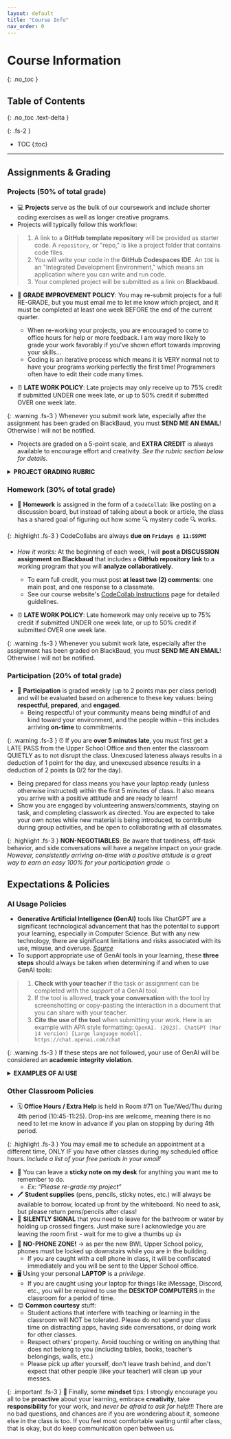 ```yaml
---
layout: default
title: "Course Info"
nav_order: 0
---
```


# Course Information
{: .no_toc }

## Table of Contents
{: .no_toc .text-delta }

{: .fs-2 }
- TOC
{:toc}

---
## Assignments & Grading

### Projects (50% of total grade)
* 💻 **Projects** serve as the bulk of our coursework and include shorter coding exercises as well as longer creative programs.
* Projects will typically follow this workflow:
> 1. A link to a **GitHub template repository** will be provided as starter code. A `repository`, or "repo," is like a project folder that contains code files.
> 2. You will write your code in the **GitHub Codespaces IDE**. An `IDE` is an "Integrated Development Environment," which means an application where you can write and run code.
> 3. Your completed project will be submitted as a link on **Blackbaud**.

* 💯 **GRADE IMPROVEMENT POLICY**: You may <span class="highlighter">re-submit projects for a full RE-GRADE</span>, but you must email me to let me know which project, and it must be completed at least one week BEFORE the end of the current quarter.
  * When re-working your projects, you are encouraged to come to office hours for help or more feedback. I am way more likely to grade your work favorably if you've shown effort towards improving your skills...
  * Coding is an iterative process which means it is VERY normal not to have your programs working perfectly the first time! Programmers often have to edit their code many times.
  
* ⏰ **LATE WORK POLICY**: Late projects may only receive up to <span class="highlighter">75% credit if submitted UNDER one week late</span>, or up to <span class="highlighter">50% credit if submitted OVER one week late</span>.

{: .warning .fs-3 }
Whenever you submit work late, especially after the assignment has been graded on BlackBaud, you must **SEND ME AN EMAIL**! Otherwise I will not be notified.

* Projects are graded on a 5-point scale, and **EXTRA CREDIT** is always available to encourage effort and creativity. _See the rubric section below for details._

<html>
 
<details>
<summary><strong class="text-purple-100">PROJECT GRADING RUBRIC</strong></summary>

<p class="fs-3 highlight">Programming projects are evaluated via a <strong>qualitative system</strong> considering a program’s efficiency, legibility, correctness, completeness, comments, etc. The grading rubric employs a 5-point scale. The assignment score is then adjusted to be out of 10 points, such that students earn a baseline of 50% credit for submitted work. Extra credit may be awarded for exceptional effort!</p>

<div>
<table><thead>
  <tr>
    <th class="text-center fw-700">EVALUATION</th>
    <th class="text-center fw-700">SCORE</th>
    <th class="text-center fw-700">PERCENT</th>
  </tr></thead>
<tbody>
  <tr>
    <td class="fs-1">A submission that exceeds standard expectations, often reflecting additional work beyond the requirements or gets the job done in a particularly elegant way. Rarely awarded, but well-earned.</td>
    <td class="text-center">6/5</td>
    <td class="text-center">110%</td>
  </tr>
  <tr>
    <td class="fs-1">A submission that satisfies all the requirements for the assignment and demonstrates sufficient effort. It reflects solid understanding and a job well done.</td>
    <td class="text-center">5/5</td>
    <td class="text-center">100%</td>
  </tr>
  <tr>
    <td class="fs-1">A submission that meets most of the requirements for the assignment, possibly with a few small problems. Alternatively, it may meet all of the base requirements but through a "bare minimum" effort.</td>
    <td class="text-center">4/5</td>
    <td class="text-center">90%</td>
  </tr>
  <tr>
    <td class="fs-1">A submission that has several problems that cause it to fall short of the requirements for the assignment. It may also demonstrate some misunderstanding of the underlying concepts.</td>
    <td class="text-center">3/5</td>
    <td class="text-center">80%</td>
  </tr>
  <tr>
    <td class="fs-1">A submission that has extremely serious problems (i.e. the program does not compile or run), but nonetheless shows some effort and understanding.</td>
    <td class="text-center">2/5</td>
    <td class="text-center">70%</td>
  </tr>
  <tr>
    <td class="fs-1">A submission that shows little effort and does not represent passing work.</td>
    <td class="text-center">1/5</td>
    <td class="text-center">60%</td>
  </tr>
  <tr>
    <td class="fs-1">Assignment “submitted” but has insufficient evidence of individual work.</td>
    <td class="text-center">0/5</td>
    <td class="text-center">50%</td>
  </tr>
</tbody></table>
</div>

</details>
</html>

### Homework (30% of total grade)
* 💬 **Homework** is assigned in the form of a `CodeCollab`: like posting on a discussion board, but instead of talking about a book or article, the class has a shared goal of figuring out how some 🔍 mystery code 🔍 works.

{: .highlight .fs-3 }
CodeCollabs are always **due on `Fridays @ 11:59PM`**❗

* _How it works:_ At the beginning of each week, I will **post a DISCUSSION assignment on Blackbaud** that includes a **GitHub repository link** to a working program that you will **analyze collaboratively**.
  * To earn full credit, you must post **at least two (2) comments**: one main post, and one response to a classmate.
  * See our course website's [CodeCollab Instructions](https://coderina.dev/pythondocs/docs/ref/codecollab.html) page for detailed guidelines.

* ⏰ **LATE WORK POLICY**: Late homework may only receive up to <span class="highlighter">75% credit if submitted UNDER one week late</span>, or up to <span class="highlighter">50% credit if submitted OVER one week late</span>.

{: .warning .fs-3 }
Whenever you submit work late, especially after the assignment has been graded on BlackBaud, you must **SEND ME AN EMAIL**! Otherwise I will not be notified.

### Participation (20% of total grade)
* 👥 **Participation** is graded weekly (up to 2 points max per class period) and will be evaluated based on adherence to these key values: being **respectful**, **prepared**, and **engaged**.
  * Being <span class="highlighter">respectful</span> of your community means being mindful of and kind toward your environment, and the people within – this includes arriving **on-time** to commitments.

{: .warning .fs-3 }
⏰ If you are **over 5 minutes late**, you must first get a LATE PASS from the Upper School Office and then enter the classroom QUIETLY as to not disrupt the class. Unexcused lateness always results in a deduction of 1 point for the day, and unexcused absence results in a deduction of 2 points (a 0/2 for the day).

  * Being <span class="highlighter">prepared</span> for class means you have your laptop ready (unless otherwise instructed) within the first 5 minutes of class. It also means you arrive with a positive attitude and are ready to learn!
  * Show you are <span class="highlighter">engaged</span> by volunteering answers/comments, staying on task, and completing classwork as directed. You are expected to take your own notes while new material is being introduced, to contribute during group activities, and be open to collaborating with all classmates.

{: .highlight .fs-3 }
**NON-NEGOTIABLES**: Be aware that tardiness, off-task behavior, and side conversations will have a negative impact on your grade. _However, consistently arriving on-time with a positive attitude is a great way to earn an easy 100% for your participation grade_ ☺︎

## Expectations & Policies

### AI Usage Policies 
* **Generative Artificial Intelligence (GenAI)** tools like ChatGPT are a significant technological advancement that has the potential to support your learning, especially in Computer Science. But with any new technology, there are significant limitations and risks associated with its use, misuse, and overuse. *[Source](https://www.aiforeducation.io/ai-resources/drafting-a-genai-academic-policy)*
* To support appropriate use of GenAI tools in your learning, these **three steps** should always be taken when determining if and when to use GenAI tools:

> 1. **Check with your teacher** if the task or assignment can be completed with the _support_ of a GenAI tool.
> 2. If the tool is allowed, **track your conversation** with the tool by screenshotting or copy-pasting the interaction in a document that you can share with your teacher.
> 3. **Cite the use of the tool** when submitting your work. Here is an example with APA style formatting: `OpenAI. (2023). ChatGPT (Mar 14 version) [Large language model]. https://chat.openai.com/chat`

{: .warning .fs-3 }
If these steps are not followed, your use of GenAI will be considered an **academic integrity violation**.

<html>
<details>
<summary><strong class="text-purple-100">EXAMPLES OF AI USE</strong></summary>

<p class="fs-3 highlight">These examples are specific to my Computer Science classes and are subject to change as we explore appropriate AI usage throughout the year. <strong>Rule of thumb:</strong> Always check with your teacher before using GenAI tools!!!</p>

<div>
<table><thead>
  <tr>
    <th class="text-center fw-700">Appropriate Use</th>
    <th class="text-center fw-700">Inappropriate Use</th>
  </tr></thead>
<tbody>
  <tr>
    <td class="fs-1">
     <ul>
      <li>Help brainstorm creative ideas</li>
      <li>Explain concepts in a different way</li>
      <li>Critique and provide feedback on code</li>
      <li>Teach how to add a new, specific feature to an <strong>already working</strong> program</li>
     </ul>
    </td>
   <td class="fs-1">
     <ul>
      <li>Completing any written assignments, like homework discussions</li>
      <li>Asking GenAI to write a significant portion of code for a program</li>
      <li>Copying any amount of code without understanding how it works</li>
      <li>Not asking for permission to use GenAI tools, not checking for inaccuracies, and not citing work with GenAI</li>
     </ul>
    </td>
  </tr>
</tbody></table>
</div>

</details>
</html>

### Other Classroom Policies
* 🗓️ **Office Hours / Extra Help** is held in <span class="highlighter">Room #71</span> on <span class="highlighter">Tue/Wed/Thu during 4th period (10:45-11:25)</span>. Drop-ins are welcome, meaning there is no need to let me know in advance if you plan on stopping by during 4th period.
 
{: .highlight .fs-3 } 
You may email me to schedule an appointment at a different time, ONLY IF you have other classes during my scheduled office hours. _Include a list of your free periods in your email!_

* 📝 You can leave a **sticky note on my desk** for anything you want me to remember to do.
  * _Ex: “Please re-grade my project”_
* 🖊️ **Student supplies** (pens, pencils, sticky notes, etc.) will always be available to borrow, located up front by the whiteboard. No need to ask, but please return pens/pencils after class! 
* 🤞 **SILENTLY SIGNAL** that you need to leave for the bathroom or water by holding up crossed fingers. Just make sure I acknowledge you are leaving the room first - wait for me to give a thumbs up 👍
* 📱 **NO-PHONE ZONE!** → as per the new BWL Upper School policy, phones must be locked up downstairs while you are in the building.
  * If you are caught with a cell phone in class, it will be confiscated immediately and you will be sent to the Upper School office.
* 🖥️ Using your personal **LAPTOP** is a _privilege_.
  * If you are caught using your laptop for things like iMessage, Discord, etc., you will be required to use the **DESKTOP COMPUTERS** in the classroom for a period of time.
* 😊 **Common courtesy** stuff:
  * Student actions that interfere with teaching or learning in the classroom will NOT be tolerated. Please do not spend your class time on distracting apps, having side conversations, or doing work for other classes. 
  * Respect others’ property. Avoid touching or writing on anything that does not belong to you (including tables, books, teacher’s belongings, walls, etc.)
  * Please pick up after yourself, don't leave trash behind, and don't expect that other people (like your teacher) will clean up your messes.

{: .important .fs-3 }
🧠 Finally, some **mindset** tips: I strongly encourage you all to be **proactive** about your learning, embrace **creativity**, take **responsibility** for your work, and _never be afraid to ask for help_!!! There are no bad questions, and chances are if you are wondering about it, someone else in the class is too. If you feel most comfortable waiting until after class, that is okay, but do keep communication open between us.
